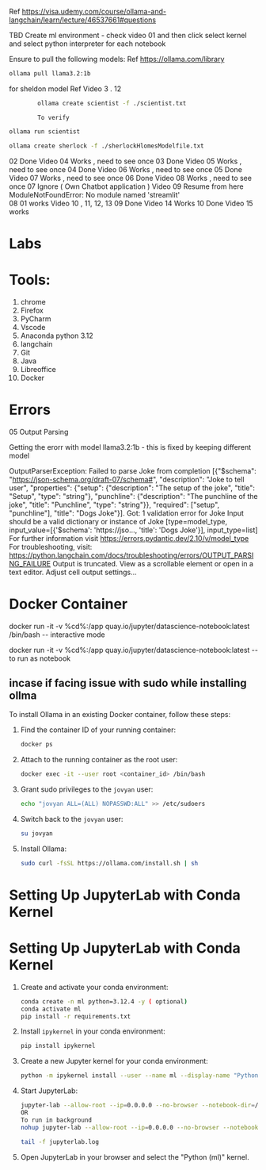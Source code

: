 Ref https://visa.udemy.com/course/ollama-and-langchain/learn/lecture/46537661#questions

TBD Create ml environment - check video 01 and then click select kernel and select python interpreter for each notebook

Ensure to pull the following models:
Ref https://ollama.com/library
```sh
ollama pull llama3.2:1b
```

for sheldon model  Ref Video 3 . 12
```sh
        ollama create scientist -f ./scientist.txt
```
            To verify 
```sh
ollama run scientist 
```
```sh        
ollama create sherlock -f ./sherlockHlomesModelfile.txt 
```



02 Done    Video 04 Works , need to see once
03 Done    Video 05 Works , need to see once
04 Done    Video 06 Works , need to see once
05 Done    Video 07 Works , need to see once
06 Done    Video 08 Works , need to see once
07 Ignore ( Own Chatbot application )    Video 09 Resume from here   ModuleNotFoundError: No module named 'streamlit'  
08   01 works   Video 10 
        , 11, 12, 13
09    Done         Video 14 Works
10    Done  Video 15 works

# Labs

Tools:
======
1. chrome
2. Firefox
3. PyCharm
4. Vscode
5. Anaconda python 3.12
6. langchain
7. Git
8. Java
9. Libreoffice
10. Docker 


# Errors
05 Output Parsing

Getting the erorr with model llama3.2:1b - this is fixed by keeping different model

OutputParserException: Failed to parse Joke from completion [{"$schema": "https://json-schema.org/draft-07/schema#", "description": "Joke to tell user", "properties": {"setup": {"description": "The setup of the joke", "title": "Setup", "type": "string"}, "punchline": {"description": "The punchline of the joke", "title": "Punchline", "type": "string"}}, "required": ["setup", "punchline"], "title": "Dogs Joke"}]. Got: 1 validation error for Joke
  Input should be a valid dictionary or instance of Joke [type=model_type, input_value=[{'$schema': 'https://jso..., 'title': 'Dogs Joke'}], input_type=list]
    For further information visit https://errors.pydantic.dev/2.10/v/model_type
For troubleshooting, visit: https://python.langchain.com/docs/troubleshooting/errors/OUTPUT_PARSING_FAILURE 
Output is truncated. View as a scrollable element or open in a text editor. Adjust cell output settings...

# Docker Container

docker run -it -v %cd%:/app quay.io/jupyter/datascience-notebook:latest /bin/bash       -- interactive mode

docker run -it -v %cd%:/app quay.io/jupyter/datascience-notebook:latest -- to run as notebook

## incase if facing issue with sudo while installing ollma

To install Ollama in an existing Docker container, follow these steps:

1. Find the container ID of your running container:
    ```sh
    docker ps
    ```

2. Attach to the running container as the root user:
    ```sh
    docker exec -it --user root <container_id> /bin/bash
    ```

3. Grant sudo privileges to the `jovyan` user:
    ```sh
    echo "jovyan ALL=(ALL) NOPASSWD:ALL" >> /etc/sudoers
    ```

4. Switch back to the `jovyan` user:
    ```sh
    su jovyan
    ```

5. Install Ollama:
    ```sh
    sudo curl -fsSL https://ollama.com/install.sh | sh

# Setting Up JupyterLab with Conda Kernel

# Setting Up JupyterLab with Conda Kernel

1. Create and activate your conda environment:
    ```sh
    conda create -n ml python=3.12.4 -y ( optional)
    conda activate ml
    pip install -r requirements.txt
    ```

2. Install `ipykernel` in your conda environment:
    ```sh
    pip install ipykernel
    ```

3. Create a new Jupyter kernel for your conda environment:
    ```sh
    python -m ipykernel install --user --name ml --display-name "Python (ml)"
    ```

4. Start JupyterLab:
    ```sh
    jupyter-lab --allow-root --ip=0.0.0.0 --no-browser --notebook-dir=/app
    OR 
    To run in background
    nohup jupyter-lab --allow-root --ip=0.0.0.0 --no-browser --notebook-dir=/app > jupyterlab.log 2>&1 &

    tail -f jupyterlab.log
    ```

5. Open JupyterLab in your browser and select the "Python (ml)" kernel.